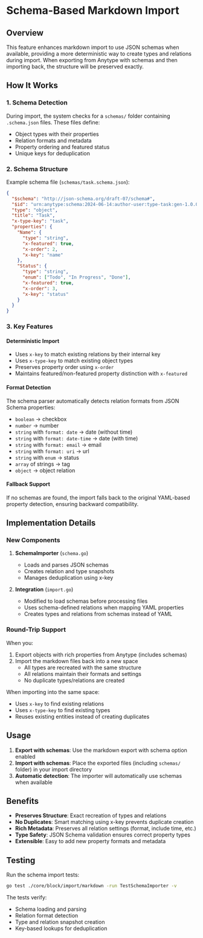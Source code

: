 # Schema-Based Markdown Import

## Overview

This feature enhances markdown import to use JSON schemas when available, providing a more deterministic way to create types and relations during import. When exporting from Anytype with schemas and then importing back, the structure will be preserved exactly.

## How It Works

### 1. Schema Detection
During import, the system checks for a `schemas/` folder containing `.schema.json` files. These files define:
- Object types with their properties
- Relation formats and metadata
- Property ordering and featured status
- Unique keys for deduplication

### 2. Schema Structure
Example schema file (`schemas/task.schema.json`):
```json
{
  "$schema": "http://json-schema.org/draft-07/schema#",
  "$id": "urn:anytype:schema:2024-06-14:author-user:type-task:gen-1.0.0",
  "type": "object",
  "title": "Task",
  "x-type-key": "task",
  "properties": {
    "Name": {
      "type": "string",
      "x-featured": true,
      "x-order": 2,
      "x-key": "name"
    },
    "Status": {
      "type": "string",
      "enum": ["Todo", "In Progress", "Done"],
      "x-featured": true,
      "x-order": 3,
      "x-key": "status"
    }
  }
}
```

### 3. Key Features

#### Deterministic Import
- Uses `x-key` to match existing relations by their internal key
- Uses `x-type-key` to match existing object types
- Preserves property order using `x-order`
- Maintains featured/non-featured property distinction with `x-featured`

#### Format Detection
The schema parser automatically detects relation formats from JSON Schema properties:
- `boolean` → checkbox
- `number` → number
- `string` with `format: date` → date (without time)
- `string` with `format: date-time` → date (with time)
- `string` with `format: email` → email
- `string` with `format: uri` → url
- `string` with `enum` → status
- `array` of strings → tag
- `object` → object relation

#### Fallback Support
If no schemas are found, the import falls back to the original YAML-based property detection, ensuring backward compatibility.

## Implementation Details

### New Components

1. **SchemaImporter** (`schema.go`)
   - Loads and parses JSON schemas
   - Creates relation and type snapshots
   - Manages deduplication using x-key

2. **Integration** (`import.go`)
   - Modified to load schemas before processing files
   - Uses schema-defined relations when mapping YAML properties
   - Creates types and relations from schemas instead of YAML

### Round-Trip Support

When you:
1. Export objects with rich properties from Anytype (includes schemas)
2. Import the markdown files back into a new space
   - All types are recreated with the same structure
   - All relations maintain their formats and settings
   - No duplicate types/relations are created

When importing into the same space:
- Uses `x-key` to find existing relations
- Uses `x-type-key` to find existing types
- Reuses existing entities instead of creating duplicates

## Usage

1. **Export with schemas**: Use the markdown export with schema option enabled
2. **Import with schemas**: Place the exported files (including `schemas/` folder) in your import directory
3. **Automatic detection**: The importer will automatically use schemas when available

## Benefits

- **Preserves Structure**: Exact recreation of types and relations
- **No Duplicates**: Smart matching using x-key prevents duplicate creation
- **Rich Metadata**: Preserves all relation settings (format, include time, etc.)
- **Type Safety**: JSON Schema validation ensures correct property types
- **Extensible**: Easy to add new property formats and metadata

## Testing

Run the schema import tests:
```bash
go test ./core/block/import/markdown -run TestSchemaImporter -v
```

The tests verify:
- Schema loading and parsing
- Relation format detection
- Type and relation snapshot creation
- Key-based lookups for deduplication